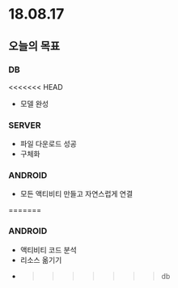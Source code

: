 # 18.08.17

## 오늘의 목표

### DB

&lt;&lt;&lt;&lt;&lt;&lt;&lt; HEAD

* 모델 완성 

### SERVER

* 파일 다운로드 성공
* 구체화 

### ANDROID

* 모든 액티비티 만들고 자연스럽게 연결 

=======

### ANDROID

* 액티비티 코드 분석
* 리소스 옮기기
* > > > > > > > db

